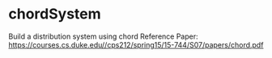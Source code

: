 # chordSystem
Build a distribution system using chord
Reference Paper: https://courses.cs.duke.edu//cps212/spring15/15-744/S07/papers/chord.pdf
